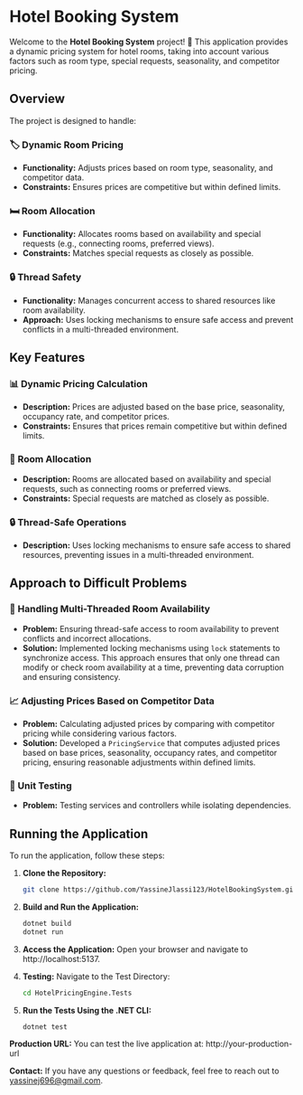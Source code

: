 # Hotel Booking System

Welcome to the **Hotel Booking System** project! 🎉 This application provides a dynamic pricing system for hotel rooms, taking into account various factors such as room type, special requests, seasonality, and competitor pricing.

## Overview

The project is designed to handle:

### 🏷️ Dynamic Room Pricing
- **Functionality:** Adjusts prices based on room type, seasonality, and competitor data.
- **Constraints:** Ensures prices are competitive but within defined limits.

### 🛏️ Room Allocation
- **Functionality:** Allocates rooms based on availability and special requests (e.g., connecting rooms, preferred views).
- **Constraints:** Matches special requests as closely as possible.

### 🔒 Thread Safety
- **Functionality:** Manages concurrent access to shared resources like room availability.
- **Approach:** Uses locking mechanisms to ensure safe access and prevent conflicts in a multi-threaded environment.

## Key Features

### 📊 Dynamic Pricing Calculation
- **Description:** Prices are adjusted based on the base price, seasonality, occupancy rate, and competitor prices.
- **Constraints:** Ensures that prices remain competitive but within defined limits.

### 🛌 Room Allocation
- **Description:** Rooms are allocated based on availability and special requests, such as connecting rooms or preferred views.
- **Constraints:** Special requests are matched as closely as possible.

### 🔒 Thread-Safe Operations
- **Description:** Uses locking mechanisms to ensure safe access to shared resources, preventing issues in a multi-threaded environment.

## Approach to Difficult Problems

### 🧩 Handling Multi-Threaded Room Availability
- **Problem:** Ensuring thread-safe access to room availability to prevent conflicts and incorrect allocations.
- **Solution:** Implemented locking mechanisms using `lock` statements to synchronize access. This approach ensures that only one thread can modify or check room availability at a time, preventing data corruption and ensuring consistency.

### 📈 Adjusting Prices Based on Competitor Data
- **Problem:** Calculating adjusted prices by comparing with competitor pricing while considering various factors.
- **Solution:** Developed a `PricingService` that computes adjusted prices based on base prices, seasonality, occupancy rates, and competitor pricing, ensuring reasonable adjustments within defined limits.

### 🧪 Unit Testing 
- **Problem:** Testing services and controllers while isolating dependencies.

## Running the Application

To run the application, follow these steps:

1. **Clone the Repository:**
   ```bash
   git clone https://github.com/YassineJlassi123/HotelBookingSystem.git 

2. **Build and Run the Application:**
   ```bash
   dotnet build
   dotnet run

3. **Access the Application:**
Open your browser and navigate to http://localhost:5137.

3. **Testing:**
   Navigate to the Test Directory:
   ```bash
   cd HotelPricingEngine.Tests

4. **Run the Tests Using the .NET CLI:**
   ```bash
   dotnet test

**Production URL:**
You can test the live application at: http://your-production-url

**Contact:**
If you have any questions or feedback, feel free to reach out to yassinej696@gmail.com.
